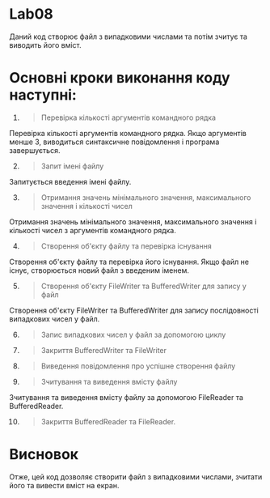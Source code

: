 # Lab08 

Даний код створює файл з випадковими числами та потім зчитує та виводить його вміст.

#
# Основні кроки виконання коду наступні:

1. >Перевірка кількості аргументів командного рядка

Перевірка кількості аргументів командного рядка. Якщо аргументів менше 3, виводиться синтаксичне повідомлення і програма завершується.

2. >Запит імені файлу

Запитується введення імені файлу.

3. >Отримання значень мінімального значення, максимального значення і кількості чисел

Отримання значень мінімального значення, максимального значення і кількості чисел з аргументів командного рядка.

4. >Створення об'єкту файлу та перевірка існування

Створення об'єкту файлу та перевірка його існування. Якщо файл не існує, створюється новий файл з введеним іменем.

5. >Створення об'єкту FileWriter та BufferedWriter для запису у файл

Створення об'єкту FileWriter та BufferedWriter для запису послідовності випадкових чисел у файл.

6. >Запис випадкових чисел у файл за допомогою циклу


7. >Закриття BufferedWriter та FileWriter


8. >Виведення повідомлення про успішне створення файлу


9. >Зчитування та виведення вмісту файлу

Зчитування та виведення вмісту файлу за допомогою FileReader та BufferedReader.

10. >Закриття BufferedReader та FileReader.


#
# Висновок

Отже, цей код дозволяє створити файл з випадковими числами, зчитати його та вивести вміст на екран.
